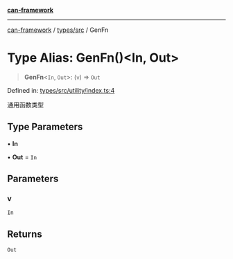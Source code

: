[**can-framework**](../../../README.md)

***

[can-framework](../../../modules.md) / [types/src](../README.md) / GenFn

# Type Alias: GenFn()\<In, Out\>

> **GenFn**\<`In`, `Out`\>: (`v`) => `Out`

Defined in: [types/src/utility/index.ts:4](https://github.com/acanowl/acanowl-framework/blob/c79152f4a5639ba2e312f011a139bf95a1b76935/packages/types/src/utility/index.ts#L4)

通用函数类型

## Type Parameters

• **In**

• **Out** = `In`

## Parameters

### v

`In`

## Returns

`Out`
